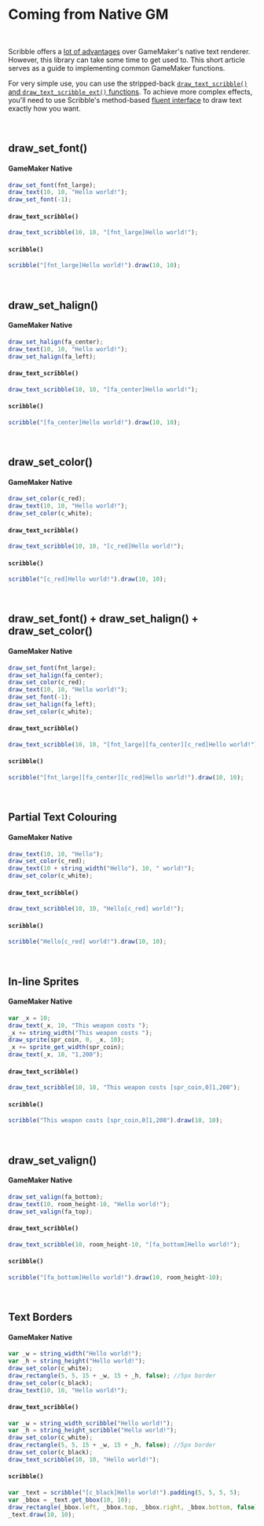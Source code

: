 # Coming from Native GM

&nbsp;

Scribble offers a [lot of advantages](features) over GameMaker's native text renderer. However, this library can take some time to get used to. This short article serves as a guide to implementing common GameMaker functions.

For very simple use, you can use the stripped-back [`draw_text_scribble()` and `draw_text_scribble_ext()` functions](quick-functions). To achieve more complex effects, you'll need to use Scribble's method-based [fluent interface](scribble-methods) to draw text exactly how you want.

&nbsp;

## draw_set_font() ###

<!-- tabs:start -->

#### **GameMaker Native**

```js
draw_set_font(fnt_large);
draw_text(10, 10, "Hello world!");
draw_set_font(-1);
```

#### **`draw_text_scribble()`**

```js
draw_text_scribble(10, 10, "[fnt_large]Hello world!");
```

#### **`scribble()`**

```js
scribble("[fnt_large]Hello world!").draw(10, 10);
```

<!-- tabs:end -->

&nbsp;

## draw_set_halign() ###

<!-- tabs:start -->

#### **GameMaker Native**

```js
draw_set_halign(fa_center);
draw_text(10, 10, "Hello world!");
draw_set_halign(fa_left);
```

#### **`draw_text_scribble()`**

```js
draw_text_scribble(10, 10, "[fa_center]Hello world!");
```

#### **`scribble()`**

```js
scribble("[fa_center]Hello world!").draw(10, 10);
```

<!-- tabs:end -->

&nbsp;

## draw_set_color() ###

<!-- tabs:start -->

#### **GameMaker Native**

```js
draw_set_color(c_red);
draw_text(10, 10, "Hello world!");
draw_set_color(c_white);
```

#### **`draw_text_scribble()`**

```js
draw_text_scribble(10, 10, "[c_red]Hello world!");
```

#### **`scribble()`**

```js
scribble("[c_red]Hello world!").draw(10, 10);
```

<!-- tabs:end -->

&nbsp;

## draw_set_font() + draw_set_halign() + draw_set_color() ###

<!-- tabs:start -->

#### **GameMaker Native**

```js
draw_set_font(fnt_large);
draw_set_halign(fa_center);
draw_set_color(c_red);
draw_text(10, 10, "Hello world!");
draw_set_font(-1);
draw_set_halign(fa_left);
draw_set_color(c_white);
```

#### **`draw_text_scribble()`**

```js
draw_text_scribble(10, 10, "[fnt_large][fa_center][c_red]Hello world!");
```

#### **`scribble()`**

```js
scribble("[fnt_large][fa_center][c_red]Hello world!").draw(10, 10);
```

<!-- tabs:end -->

&nbsp;

## Partial Text Colouring ###

<!-- tabs:start -->

#### **GameMaker Native**

```js
draw_text(10, 10, "Hello");
draw_set_color(c_red);
draw_text(10 + string_width("Hello"), 10, " world!");
draw_set_color(c_white);
```

#### **`draw_text_scribble()`**

```js
draw_text_scribble(10, 10, "Hello[c_red] world!");
```

#### **`scribble()`**

```js
scribble("Hello[c_red] world!").draw(10, 10);
```

<!-- tabs:end -->

&nbsp;

## In-line Sprites ###

<!-- tabs:start -->

#### **GameMaker Native**

```js
var _x = 10;
draw_text(_x, 10, "This weapon costs ");
_x += string_width("This weapon costs ");
draw_sprite(spr_coin, 0, _x, 10);
_x += sprite_get_width(spr_coin);
draw_text(_x, 10, "1,200");
```

#### **`draw_text_scribble()`**

```js
draw_text_scribble(10, 10, "This weapon costs [spr_coin,0]1,200");
```

#### **`scribble()`**

```js
scribble("This weapon costs [spr_coin,0]1,200").draw(10, 10);
```

<!-- tabs:end -->

&nbsp;

## draw_set_valign() ###

<!-- tabs:start -->

#### **GameMaker Native**

```js
draw_set_valign(fa_bottom);
draw_text(10, room_height-10, "Hello world!");
draw_set_valign(fa_top);
```

#### **`draw_text_scribble()`**

```js
draw_text_scribble(10, room_height-10, "[fa_bottom]Hello world!");
```

#### **`scribble()`**

```js
scribble("[fa_bottom]Hello world!").draw(10, room_height-10);
```

<!-- tabs:end -->

&nbsp;

## Text Borders ###

<!-- tabs:start -->

#### **GameMaker Native**

```js
var _w = string_width("Hello world!");
var _h = string_height("Hello world!");
draw_set_color(c_white);
draw_rectangle(5, 5, 15 + _w, 15 + _h, false); //5px border
draw_set_color(c_black);
draw_text(10, 10, "Hello world!");
```

#### **`draw_text_scribble()`**

```js
var _w = string_width_scribble("Hello world!");
var _h = string_height_scribble("Hello world!");
draw_set_color(c_white);
draw_rectangle(5, 5, 15 + _w, 15 + _h, false); //5px border
draw_set_color(c_black);
draw_text_scribble(10, 10, "Hello world!");
```

#### **`scribble()`**

```js
var _text = scribble("[c_black]Hello world!").padding(5, 5, 5, 5);
var _bbox = _text.get_bbox(10, 10);
draw_rectangle(_bbox.left, _bbox.top, _bbox.right, _bbox.bottom, false);
_text.draw(10, 10);
```

<!-- tabs:end -->